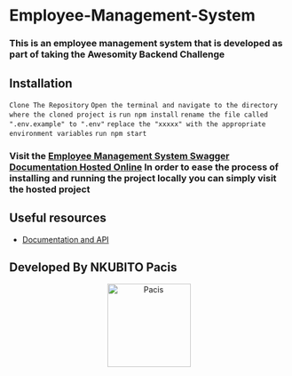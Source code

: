 # Employee-Management-System
### This is an employee management system that is developed as part of taking the Awesomity Backend Challenge

## Installation
`Clone The Repository`
`Open the terminal and navigate to the directory where the cloned project is`
`run npm install`
`rename the file called ".env.example" to ".env"`
`replace the "xxxxx" with the appropriate environment variables`
`run npm start`

### Visit the [Employee Management System Swagger Documentation Hosted Online](https://employee-management-sys-pacis.herokuapp.com/documentation) In order to ease the process of installing and running the project locally you can simply visit the hosted project

## Useful resources

- [Documentation and API](https://employee-management-sys-pacis.herokuapp.com/documentation)

## Developed By NKUBITO Pacis
<div align="center">
    <a href="https://php.net">
        <img
            alt="Pacis"
            src="https://scontent.fkgl1-1.fna.fbcdn.net/v/t1.6435-9/228052553_1458083004569354_327430034671255808_n.jpg?_nc_cat=106&ccb=1-5&_nc_sid=09cbfe&_nc_ohc=T3Pq4iTZqy0AX-ZP1zT&_nc_ht=scontent.fkgl1-1.fna&oh=069122aabe71b181bec8d458000be87a&oe=618FF1B9"
            width="150">
    </a>
</div>
